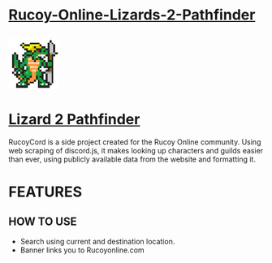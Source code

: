 # [Rucoy-Online-Lizards-2-Pathfinder](https://na-hikari.github.io/Rucoy-Online-Lizards-2-Pathfinder/)
##
![alt text](https://raw.githubusercontent.com/Na-Hikari/Rucoy-Online-Lizards-2-Pathfinder/main/images/General_Krinok.gif)
# [Lizard 2 Pathfinder](https://na-hikari.github.io/Rucoy-Online-Lizards-2-Pathfinder/)
RucoyCord is a side project created for the Rucoy Online community. Using web scraping of discord.js, it makes looking up characters and guilds easier than ever, using publicly available data from the website and formatting it.
# FEATURES

>

## HOW TO USE
* Search using current and destination location.
* Banner links you to Rucoyonline.com

